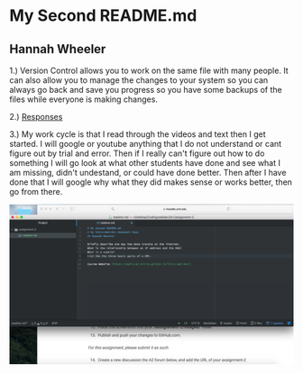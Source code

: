 # My Second README.md
## Hannah Wheeler
1.) Version Control allows you to work on the same file with many people. It can also allow you to manage the changes to your system so you can always go back and save you progress so you have some backups of the files while everyone is making changes.

2.) [Responses](./responses.txt)

3.) My work cycle is that I read through the videos and text then I get started. I will google or youtube anything that I do not understand or cant figure out by trial and error. Then if I really can't figure out how to do something I will go look at what other students have done and see what I am missing, didn't undestand, or could have done better. Then after I have done that I will google why what they did makes sense or works better, then go from there.

![image of my atom editor](./images/screenshot-ass-2.png)
 
